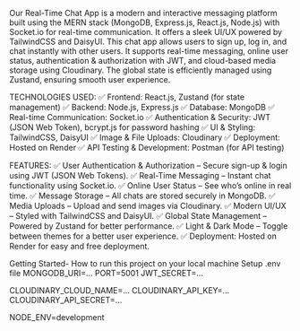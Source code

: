 Our Real-Time Chat App is a modern and interactive messaging platform built using the MERN stack (MongoDB, Express.js, React.js, Node.js) with Socket.io for real-time communication. It offers a sleek UI/UX powered by TailwindCSS and DaisyUI.
This chat app allows users to sign up, log in, and chat instantly with other users. It supports real-time messaging, online user status, authentication & authorization with JWT, and cloud-based media storage using Cloudinary. The global state is efficiently managed using Zustand, ensuring smooth user experience.

TECHNOLOGIES USED:
✅ Frontend: React.js, Zustand (for state management)
✅ Backend: Node.js, Express.js
✅ Database: MongoDB 
✅ Real-time Communication: Socket.io
✅ Authentication & Security: JWT (JSON Web Token), bcrypt.js for password hashing
✅ UI & Styling: TailwindCSS, DaisyUI
✅ Image & File Uploads: Cloudinary
✅ Deployment: Hosted on Render
✅ API Testing & Development: Postman (for API testing)

FEATURES:
✅ User Authentication & Authorization – Secure sign-up & login using JWT (JSON Web Tokens).
✅ Real-Time Messaging – Instant chat functionality using Socket.io.
✅ Online User Status – See who’s online in real time.
✅ Message Storage – All chats are stored securely in MongoDB.
✅ Media Uploads – Upload and send images via Cloudinary.
✅ Modern UI/UX – Styled with TailwindCSS and DaisyUI.
✅ Global State Management – Powered by Zustand for better performance.
✅ Light & Dark Mode – Toggle between themes for a better user experience.
✅ Deployment: Hosted on Render for easy and free deployment.

Getting Started- How to run this project on your local machine
Setup .env file
MONGODB_URI=...
PORT=5001
JWT_SECRET=...

CLOUDINARY_CLOUD_NAME=...
CLOUDINARY_API_KEY=...
CLOUDINARY_API_SECRET=...

NODE_ENV=development

